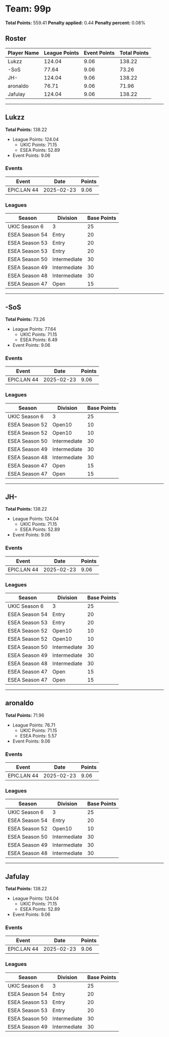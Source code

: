 # Team: 99p

**Total Points:** 559.41
**Penalty applied:** 0.44
**Penalty percent:** 0.08%

## Roster
| Player Name | League Points | Event Points | Total Points |
|-------------|--------------|--------------|-------------|
| Lukzz | 124.04 | 9.06 | 138.22 |
| -SoS | 77.64 | 9.06 | 73.26 |
| JH- | 124.04 | 9.06 | 138.22 |
| aronaldo | 76.71 | 9.06 | 71.96 |
| Jafulay | 124.04 | 9.06 | 138.22 |

---

## Lukzz

**Total Points:** 138.22

- League Points: 124.04
  - UKIC Points: 71.15
  - ESEA Points: 52.89
- Event Points: 9.06

### Events
| Event | Date | Points |
|-------|------|--------|
| EPIC.LAN 44 | 2025-02-23 | 9.06 |
### Leagues
| Season | Division | Base Points |
|--------|----------|-------------|
| UKIC Season 6 | 3 | 25 |
| ESEA Season 54 | Entry | 20 |
| ESEA Season 53 | Entry | 20 |
| ESEA Season 53 | Entry | 20 |
| ESEA Season 50 | Intermediate | 30 |
| ESEA Season 49 | Intermediate | 30 |
| ESEA Season 48 | Intermediate | 30 |
| ESEA Season 47 | Open | 15 |
---

## -SoS

**Total Points:** 73.26

- League Points: 77.64
  - UKIC Points: 71.15
  - ESEA Points: 6.49
- Event Points: 9.06

### Events
| Event | Date | Points |
|-------|------|--------|
| EPIC.LAN 44 | 2025-02-23 | 9.06 |
### Leagues
| Season | Division | Base Points |
|--------|----------|-------------|
| UKIC Season 6 | 3 | 25 |
| ESEA Season 52 | Open10 | 10 |
| ESEA Season 52 | Open10 | 10 |
| ESEA Season 50 | Intermediate | 30 |
| ESEA Season 49 | Intermediate | 30 |
| ESEA Season 48 | Intermediate | 30 |
| ESEA Season 47 | Open | 15 |
| ESEA Season 47 | Open | 15 |
---

## JH-

**Total Points:** 138.22

- League Points: 124.04
  - UKIC Points: 71.15
  - ESEA Points: 52.89
- Event Points: 9.06

### Events
| Event | Date | Points |
|-------|------|--------|
| EPIC.LAN 44 | 2025-02-23 | 9.06 |
### Leagues
| Season | Division | Base Points |
|--------|----------|-------------|
| UKIC Season 6 | 3 | 25 |
| ESEA Season 54 | Entry | 20 |
| ESEA Season 53 | Entry | 20 |
| ESEA Season 52 | Open10 | 10 |
| ESEA Season 52 | Open10 | 10 |
| ESEA Season 50 | Intermediate | 30 |
| ESEA Season 49 | Intermediate | 30 |
| ESEA Season 48 | Intermediate | 30 |
| ESEA Season 47 | Open | 15 |
| ESEA Season 47 | Open | 15 |
---

## aronaldo

**Total Points:** 71.96

- League Points: 76.71
  - UKIC Points: 71.15
  - ESEA Points: 5.57
- Event Points: 9.06

### Events
| Event | Date | Points |
|-------|------|--------|
| EPIC.LAN 44 | 2025-02-23 | 9.06 |
### Leagues
| Season | Division | Base Points |
|--------|----------|-------------|
| UKIC Season 6 | 3 | 25 |
| ESEA Season 54 | Entry | 20 |
| ESEA Season 52 | Open10 | 10 |
| ESEA Season 50 | Intermediate | 30 |
| ESEA Season 49 | Intermediate | 30 |
| ESEA Season 48 | Intermediate | 30 |
---

## Jafulay

**Total Points:** 138.22

- League Points: 124.04
  - UKIC Points: 71.15
  - ESEA Points: 52.89
- Event Points: 9.06

### Events
| Event | Date | Points |
|-------|------|--------|
| EPIC.LAN 44 | 2025-02-23 | 9.06 |
### Leagues
| Season | Division | Base Points |
|--------|----------|-------------|
| UKIC Season 6 | 3 | 25 |
| ESEA Season 54 | Entry | 20 |
| ESEA Season 53 | Entry | 20 |
| ESEA Season 53 | Entry | 20 |
| ESEA Season 50 | Intermediate | 30 |
| ESEA Season 49 | Intermediate | 30 |
